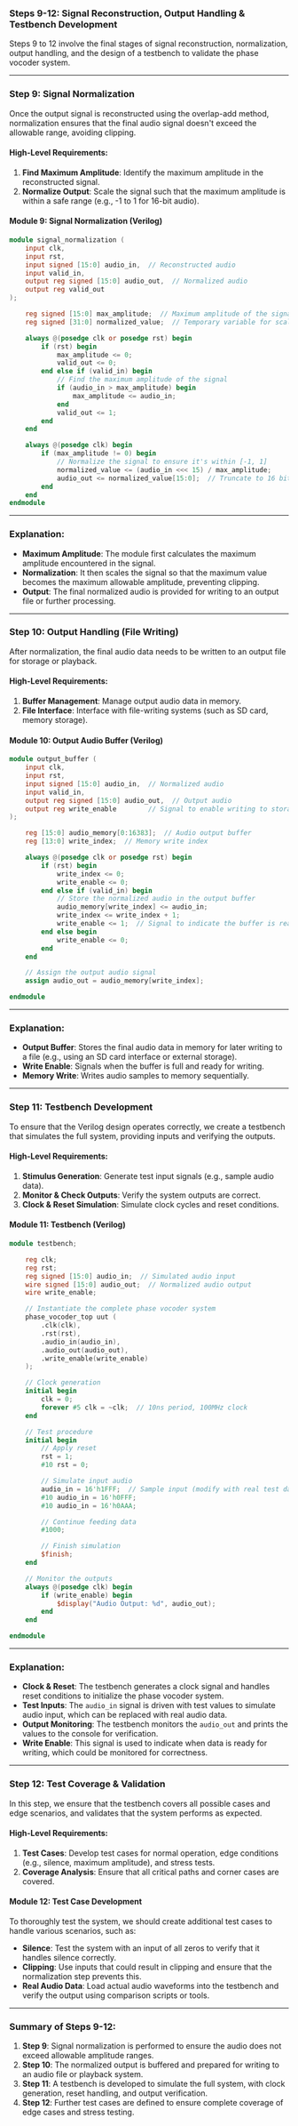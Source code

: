 ### **Steps 9-12: Signal Reconstruction, Output Handling & Testbench Development**

Steps 9 to 12 involve the final stages of signal reconstruction, normalization, output handling, and the design of a testbench to validate the phase vocoder system.

---

### **Step 9: Signal Normalization**

Once the output signal is reconstructed using the overlap-add method, normalization ensures that the final audio signal doesn't exceed the allowable range, avoiding clipping.

#### **High-Level Requirements**:
1. **Find Maximum Amplitude**: Identify the maximum amplitude in the reconstructed signal.
2. **Normalize Output**: Scale the signal such that the maximum amplitude is within a safe range (e.g., -1 to 1 for 16-bit audio).

#### **Module 9: Signal Normalization (Verilog)**

```verilog
module signal_normalization (
    input clk,
    input rst,
    input signed [15:0] audio_in,  // Reconstructed audio
    input valid_in,
    output reg signed [15:0] audio_out,  // Normalized audio
    output reg valid_out
);

    reg signed [15:0] max_amplitude;  // Maximum amplitude of the signal
    reg signed [31:0] normalized_value;  // Temporary variable for scaled value

    always @(posedge clk or posedge rst) begin
        if (rst) begin
            max_amplitude <= 0;
            valid_out <= 0;
        end else if (valid_in) begin
            // Find the maximum amplitude of the signal
            if (audio_in > max_amplitude) begin
                max_amplitude <= audio_in;
            end
            valid_out <= 1;
        end
    end

    always @(posedge clk) begin
        if (max_amplitude != 0) begin
            // Normalize the signal to ensure it's within [-1, 1]
            normalized_value <= (audio_in <<< 15) / max_amplitude;
            audio_out <= normalized_value[15:0];  // Truncate to 16 bits
        end
    end
endmodule
```

---

### **Explanation**:
- **Maximum Amplitude**: The module first calculates the maximum amplitude encountered in the signal.
- **Normalization**: It then scales the signal so that the maximum value becomes the maximum allowable amplitude, preventing clipping.
- **Output**: The final normalized audio is provided for writing to an output file or further processing.

---

### **Step 10: Output Handling (File Writing)**

After normalization, the final audio data needs to be written to an output file for storage or playback.

#### **High-Level Requirements**:
1. **Buffer Management**: Manage output audio data in memory.
2. **File Interface**: Interface with file-writing systems (such as SD card, memory storage).

#### **Module 10: Output Audio Buffer (Verilog)**

```verilog
module output_buffer (
    input clk,
    input rst,
    input signed [15:0] audio_in,  // Normalized audio
    input valid_in,
    output reg signed [15:0] audio_out,  // Output audio
    output reg write_enable        // Signal to enable writing to storage
);

    reg [15:0] audio_memory[0:16383];  // Audio output buffer
    reg [13:0] write_index;  // Memory write index

    always @(posedge clk or posedge rst) begin
        if (rst) begin
            write_index <= 0;
            write_enable <= 0;
        end else if (valid_in) begin
            // Store the normalized audio in the output buffer
            audio_memory[write_index] <= audio_in;
            write_index <= write_index + 1;
            write_enable <= 1;  // Signal to indicate the buffer is ready to write
        end else begin
            write_enable <= 0;
        end
    end

    // Assign the output audio signal
    assign audio_out = audio_memory[write_index];

endmodule
```

---

### **Explanation**:
- **Output Buffer**: Stores the final audio data in memory for later writing to a file (e.g., using an SD card interface or external storage).
- **Write Enable**: Signals when the buffer is full and ready for writing.
- **Memory Write**: Writes audio samples to memory sequentially.

---

### **Step 11: Testbench Development**

To ensure that the Verilog design operates correctly, we create a testbench that simulates the full system, providing inputs and verifying the outputs.

#### **High-Level Requirements**:
1. **Stimulus Generation**: Generate test input signals (e.g., sample audio data).
2. **Monitor & Check Outputs**: Verify the system outputs are correct.
3. **Clock & Reset Simulation**: Simulate clock cycles and reset conditions.

#### **Module 11: Testbench (Verilog)**

```verilog
module testbench;

    reg clk;
    reg rst;
    reg signed [15:0] audio_in;  // Simulated audio input
    wire signed [15:0] audio_out;  // Normalized audio output
    wire write_enable;

    // Instantiate the complete phase vocoder system
    phase_vocoder_top uut (
        .clk(clk),
        .rst(rst),
        .audio_in(audio_in),
        .audio_out(audio_out),
        .write_enable(write_enable)
    );

    // Clock generation
    initial begin
        clk = 0;
        forever #5 clk = ~clk;  // 10ns period, 100MHz clock
    end

    // Test procedure
    initial begin
        // Apply reset
        rst = 1;
        #10 rst = 0;

        // Simulate input audio
        audio_in = 16'h1FFF;  // Sample input (modify with real test data)
        #10 audio_in = 16'h0FFF;
        #10 audio_in = 16'h0AAA;

        // Continue feeding data
        #1000;

        // Finish simulation
        $finish;
    end

    // Monitor the outputs
    always @(posedge clk) begin
        if (write_enable) begin
            $display("Audio Output: %d", audio_out);
        end
    end

endmodule
```

---

### **Explanation**:
- **Clock & Reset**: The testbench generates a clock signal and handles reset conditions to initialize the phase vocoder system.
- **Test Inputs**: The `audio_in` signal is driven with test values to simulate audio input, which can be replaced with real audio data.
- **Output Monitoring**: The testbench monitors the `audio_out` and prints the values to the console for verification.
- **Write Enable**: This signal is used to indicate when data is ready for writing, which could be monitored for correctness.

---

### **Step 12: Test Coverage & Validation**

In this step, we ensure that the testbench covers all possible cases and edge scenarios, and validates that the system performs as expected.

#### **High-Level Requirements**:
1. **Test Cases**: Develop test cases for normal operation, edge conditions (e.g., silence, maximum amplitude), and stress tests.
2. **Coverage Analysis**: Ensure that all critical paths and corner cases are covered.

#### **Module 12: Test Case Development**

To thoroughly test the system, we should create additional test cases to handle various scenarios, such as:
- **Silence**: Test the system with an input of all zeros to verify that it handles silence correctly.
- **Clipping**: Use inputs that could result in clipping and ensure that the normalization step prevents this.
- **Real Audio Data**: Load actual audio waveforms into the testbench and verify the output using comparison scripts or tools.

---

### **Summary of Steps 9-12**:
1. **Step 9**: Signal normalization is performed to ensure the audio does not exceed allowable amplitude ranges.
2. **Step 10**: The normalized output is buffered and prepared for writing to an audio file or playback system.
3. **Step 11**: A testbench is developed to simulate the full system, with clock generation, reset handling, and output verification.
4. **Step 12**: Further test cases are defined to ensure complete coverage of edge cases and stress testing.
